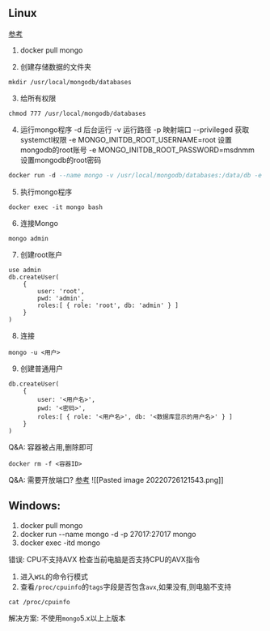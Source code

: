## Linux

[参考](https://blog.csdn.net/Amor_Leo/article/details/85858145)

1. docker pull mongo

2. 创建存储数据的文件夹

```shell
mkdir /usr/local/mongodb/databases
```

3. 给所有权限

```shell
chmod 777 /usr/local/mongodb/databases
```

4. 运行mongo程序
   -d 后台运行
   -v 运行路径
   -p 映射端口
   --privileged 获取systemctl权限
   -e MONGO_INITDB_ROOT_USERNAME=root 设置mongodb的root账号
   -e MONGO_INITDB_ROOT_PASSWORD=msdnmm 设置mongodb的root密码

```sql
docker run -d --name mongo -v /usr/local/mongodb/databases:/data/db -e MONGO_INITDB_ROOT_USERNAME=root -e MONGO_INITDB_ROOT_PASSWORD=msdnmm --privileged=true -p 27017:27017 mongo
```

5. 执行mongo程序

```shell
docker exec -it mongo bash
```

6. 连接Mongo

```shell
mongo admin
```

7. 创建root账户

```shell
use admin
db.createUser(
	{
		user: 'root',
		pwd: 'admin',
		roles:[ { role: 'root', db: 'admin' } ]
	}
)
```

8. 连接

```shell
mongo -u <用户>
```

9. 创建普通用户

```shell
db.createUser(
	{
		user: '<用户名>',
		pwd: '<密码>',
		roles:[ { role: '<用户名>', db: '<数据库显示的用户名>' } ]
	}
)
```

Q&A: 容器被占用,删除即可

```shell
docker rm -f <容器ID>
```

Q&A: 需要开放端口?
[参考](https://blog.csdn.net/chushiyan/article/details/104902491)
![[Pasted image 20220726121543.png]]

## Windows:

1. docker pull mongo
2. docker run --name mongo -d -p 27017:27017 mongo
3. docker exec -itd mongo

错误: CPU不支持AVX
检查当前电脑是否支持CPU的AVX指令
1. 进入`WSL`的命令行模式
2. 查看`/proc/cpuinfo`的`tags`字段是否包含`avx`,如果没有,则电脑不支持

```shell
cat /proc/cpuinfo 
```

解决方案:
不使用`mongo`5.x以上上版本